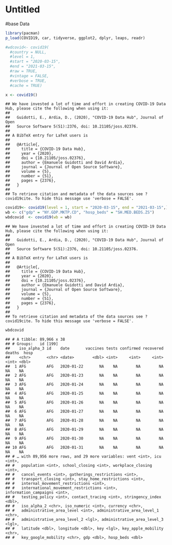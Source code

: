 Untitled
================

\#base Data

``` r
library(pacman)
p_load(COVID19, car, tidyverse, ggplot2, dplyr, leaps, readr)

#wdcovid<- covid19( 
  #country = NULL,
  #level = 1,
  #start = "2020-03-15",
  #end = "2021-03-15",
  #raw = TRUE,
  #vintage = FALSE,
  #verbose = TRUE,
  #cache = TRUE)

x <- covid19()
```

    ## We have invested a lot of time and effort in creating COVID-19 Data Hub, please cite the following when using it:
    ## 
    ##   Guidotti, E., Ardia, D., (2020), "COVID-19 Data Hub", Journal of Open
    ##   Source Software 5(51):2376, doi: 10.21105/joss.02376.
    ## 
    ## A BibTeX entry for LaTeX users is
    ## 
    ##   @Article{,
    ##     title = {COVID-19 Data Hub},
    ##     year = {2020},
    ##     doi = {10.21105/joss.02376},
    ##     author = {Emanuele Guidotti and David Ardia},
    ##     journal = {Journal of Open Source Software},
    ##     volume = {5},
    ##     number = {51},
    ##     pages = {2376},
    ##   }
    ## 
    ## To retrieve citation and metadata of the data sources see ?covid19cite. To hide this message use 'verbose = FALSE'.

``` r
covid19<- covid19(level = 1, start = "2020-03-15", end = "2021-03-15",)
wb <- c("gdp" = "NY.GDP.MKTP.CD", "hosp_beds" = "SH.MED.BEDS.ZS")
wbdcovid  <- covid19(wb = wb)
```

    ## We have invested a lot of time and effort in creating COVID-19 Data Hub, please cite the following when using it:
    ## 
    ##   Guidotti, E., Ardia, D., (2020), "COVID-19 Data Hub", Journal of Open
    ##   Source Software 5(51):2376, doi: 10.21105/joss.02376.
    ## 
    ## A BibTeX entry for LaTeX users is
    ## 
    ##   @Article{,
    ##     title = {COVID-19 Data Hub},
    ##     year = {2020},
    ##     doi = {10.21105/joss.02376},
    ##     author = {Emanuele Guidotti and David Ardia},
    ##     journal = {Journal of Open Source Software},
    ##     volume = {5},
    ##     number = {51},
    ##     pages = {2376},
    ##   }
    ## 
    ## To retrieve citation and metadata of the data sources see ?covid19cite. To hide this message use 'verbose = FALSE'.

``` r
wbdcovid
```

    ## # A tibble: 89,966 x 38
    ## # Groups:   id [199]
    ##    iso_alpha_3 id    date       vaccines tests confirmed recovered deaths  hosp
    ##    <chr>       <chr> <date>        <dbl> <int>     <int>     <int>  <int> <dbl>
    ##  1 AFG         AFG   2020-01-22       NA    NA        NA        NA     NA    NA
    ##  2 AFG         AFG   2020-01-23       NA    NA        NA        NA     NA    NA
    ##  3 AFG         AFG   2020-01-24       NA    NA        NA        NA     NA    NA
    ##  4 AFG         AFG   2020-01-25       NA    NA        NA        NA     NA    NA
    ##  5 AFG         AFG   2020-01-26       NA    NA        NA        NA     NA    NA
    ##  6 AFG         AFG   2020-01-27       NA    NA        NA        NA     NA    NA
    ##  7 AFG         AFG   2020-01-28       NA    NA        NA        NA     NA    NA
    ##  8 AFG         AFG   2020-01-29       NA    NA        NA        NA     NA    NA
    ##  9 AFG         AFG   2020-01-30       NA    NA        NA        NA     NA    NA
    ## 10 AFG         AFG   2020-01-31       NA    NA        NA        NA     NA    NA
    ## # … with 89,956 more rows, and 29 more variables: vent <int>, icu <int>,
    ## #   population <int>, school_closing <int>, workplace_closing <int>,
    ## #   cancel_events <int>, gatherings_restrictions <int>,
    ## #   transport_closing <int>, stay_home_restrictions <int>,
    ## #   internal_movement_restrictions <int>,
    ## #   international_movement_restrictions <int>, information_campaigns <int>,
    ## #   testing_policy <int>, contact_tracing <int>, stringency_index <dbl>,
    ## #   iso_alpha_2 <chr>, iso_numeric <int>, currency <chr>,
    ## #   administrative_area_level <int>, administrative_area_level_1 <chr>,
    ## #   administrative_area_level_2 <lgl>, administrative_area_level_3 <lgl>,
    ## #   latitude <dbl>, longitude <dbl>, key <lgl>, key_apple_mobility <chr>,
    ## #   key_google_mobility <chr>, gdp <dbl>, hosp_beds <dbl>
